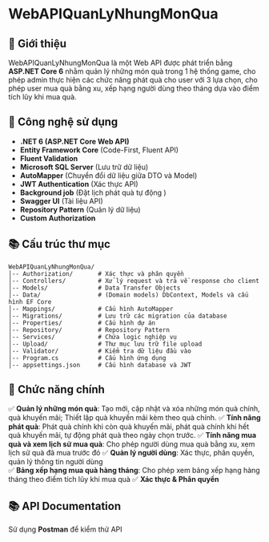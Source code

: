# WebAPIQuanLyNhungMonQua

## 📌 Giới thiệu
WebAPIQuanLyNhungMonQua là một Web API được phát triển bằng **ASP.NET Core 6** nhằm quản lý những món quà trong 1 hệ thống game, cho phép admin thực hiện các chức năng phát quà cho user với 3 lựa chọn, cho phép user mua quà bằng xu, xếp hạng người dùng theo tháng dựa vào điểm tích lũy khi mua quà.

## 🚀 Công nghệ sử dụng
- **.NET 6 (ASP.NET Core Web API)**
- **Entity Framework Core** (Code-First, Fluent API)
- **Fluent Validation**
- **Microsoft SQL Server** (Lưu trữ dữ liệu)
- **AutoMapper** (Chuyển đổi dữ liệu giữa DTO và Model)
- **JWT Authentication** (Xác thực API)
- **Background job** (Đặt lịch phát quà tự động )
- **Swagger UI** (Tài liệu API)
- **Repository Pattern** (Quản lý dữ liệu)
- **Custom Authorization**

## 📚 Cấu trúc thư mục
```
WebAPIQuanLyNhungMonQua/
│-- Authorization/       # Xác thực và phân quyền
│-- Controllers/         # Xử lý request và trả về response cho client
│-- Models/              # Data Transfer Objects
│-- Data/                # (Domain models) DbContext, Models và cấu hình EF Core
│-- Mappings/            # Cấu hình AutoMapper
│-- Migrations/          # Lưu trữ các migration của database
│-- Properties/          # Cấu hình dự án
│-- Repository/          # Repository Pattern
│-- Services/            # Chứa logic nghiệp vụ
│-- Upload/              # Thư mục lưu trữ file upload
│-- Validator/           # Kiểm tra dữ liệu đầu vào
│-- Program.cs           # Cấu hình ứng dụng
│-- appsettings.json     # Cấu hình database và JWT
```

## 🔑 Chức năng chính
✅ **Quản lý những món quà**: Tạo mới, cập nhật và xóa những món quà chính, quà khuyến mãi; Thiết lập quà khuyến mãi kèm theo quà chính.
✅ **Tính năng phát quà**: Phát quà chính khi còn quà khuyến mãi, phát quà chính khi hết quà khuyến mãi, tự động phát quà theo ngày chọn trước. 
✅ **Tính năng mua quà và xem lịch sử mua quà**: Cho phép người dùng mua quà bằng xu, xem lịch sử quà đã mua trước đó
✅ **Quản lý người dùng**: Xác thực, phân quyền, quản lý thông tin người dùng   
✅ **Bảng xếp hạng mua quà hàng tháng**: Cho phép xem bảng xếp hạng hàng tháng theo điểm tích lũy khi mua quà 
✅ **Xác thực & Phân quyền**

## 📚 API Documentation
Sử dụng **Postman** để kiểm thử API
